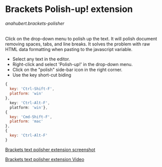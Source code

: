 # Brackets Polish-up! extension
###### anahubert.brackets-polisher

Click on the drop-down menu to polish up the text. It will polish document removing spaces, tabs, and line breaks. It solves the problem with raw HTML data formatting when pasting to the javascript variable.

- Select any text in the editor.
- Right-click and select 'Polish-up!' in the drop-down menu.
- Click on the "polish" side-bar icon in the right corner.
- Use the key short-cut biding

```javascript
{
  key: 'Ctrl-Shift-F',
  platform: 'win'
},
  key: 'Ctrl-Alt-F',
  platform: 'win'},
{
  key: 'Cmd-Shift-F',
  platform: 'mac'
},
{
  key: 'Ctrl-Alt-F'
}
```

[Brackets text polisher extension screenshot](https://drive.google.com/open?id=1dadxc73PFgONxpmMypSGKcEZfWtWXX1h)

[Brackets text polisher extension Video](https://drive.google.com/open?id=14BCeorpFK4RUTbJ19xrgXTvw0LqlxJGr)
